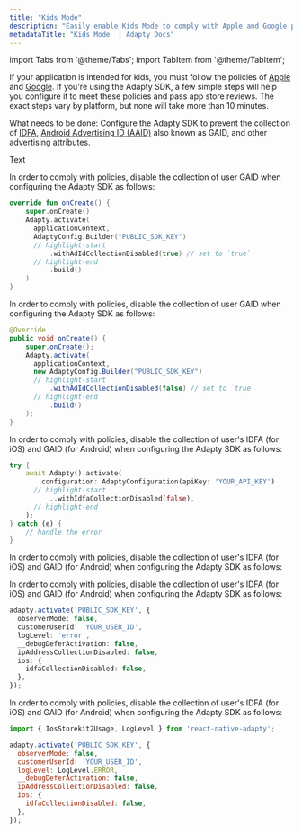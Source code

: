 ```yaml
---
title: "Kids Mode"
description: "Easily enable Kids Mode to comply with Apple and Google policies. No IDFA, GAID, or ad data collected."
metadataTitle: "Kids Mode  | Adapty Docs"
---
```

import Tabs from '@theme/Tabs'; 
import TabItem from '@theme/TabItem'; 

If your application is intended for kids, you must follow the policies of [Apple](https://developer.apple.com/app-store/kids-apps/) and [Google](https://support.google.com/googleplay/android-developer/answer/9893335). If you're using the Adapty SDK, a few simple steps will help you configure it to meet these policies and pass app store reviews. The exact steps vary by platform, but none will take more than 10 minutes.

What needs to be done: Configure the Adapty SDK to prevent the collection of [IDFA](https://en.wikipedia.org/wiki/Identifier_for_Advertisers),  [Android Advertising ID (AAID)](https://support.google.com/googleplay/android-developer/answer/6048248) also known as GAID, and other advertising attributes.

<Tabs groupId="kids-mode"> 

<TabItem value="Swift" label="Swift" default> 

Text 

</TabItem> 

<TabItem value="Kotlin" label="Kotlin" default>

In order to comply with policies, disable the collection of user GAID when configuring the Adapty SDK as follows: 

```kotlin showLineNumbers
override fun onCreate() {
    super.onCreate()
    Adapty.activate(
      applicationContext,
      AdaptyConfig.Builder("PUBLIC_SDK_KEY")
      // highlight-start
          .withAdIdCollectionDisabled(true) // set to `true`
      // highlight-end
          .build()
    )  
}
```

</TabItem>
<TabItem value="Java" label="Java" default>

In order to comply with policies, disable the collection of user GAID when configuring the Adapty SDK as follows: 

```java showLineNumbers
@Override
public void onCreate() {
    super.onCreate();
    Adapty.activate(
      applicationContext,
      new AdaptyConfig.Builder("PUBLIC_SDK_KEY")
      // highlight-start
          .withAdIdCollectionDisabled(false) // set to `true`
      // highlight-end
          .build()
    );
}
```

</TabItem> 

<TabItem value="Flutter" label="Flutter" default> 

In order to comply with policies, disable the collection of user's IDFA (for iOS) and GAID (for Android) when configuring the Adapty SDK as follows: 

```dart showLineNumbers title="Dart"
try {
    await Adapty().activate(
        configuration: AdaptyConfiguration(apiKey: 'YOUR_API_KEY')
      // highlight-start
          ..withIdfaCollectionDisabled(false),
      // highlight-end
    );
} catch (e) {
    // handle the error
}
```

</TabItem> 

<TabItem value="Unity" label="Unity" default> 

In order to comply with policies, disable the collection of user's IDFA (for iOS) and GAID (for Android) when configuring the Adapty SDK as follows: 

</TabItem>

<TabItem value="RN" label="React Native (TS)" default> 

In order to comply with policies, disable the collection of user's IDFA (for iOS) and GAID (for Android) when configuring the Adapty SDK as follows: 

```typescript showLineNumbers
adapty.activate('PUBLIC_SDK_KEY', {
  observerMode: false,
  customerUserId: 'YOUR_USER_ID',
  logLevel: 'error',
  __debugDeferActivation: false,
  ipAddressCollectionDisabled: false,
  ios: {
    idfaCollectionDisabled: false,
  },
});
```

</TabItem> 

<TabItem value="JavaScript" label="React Native (JS)" default>

In order to comply with policies, disable the collection of user's IDFA (for iOS) and GAID (for Android) when configuring the Adapty SDK as follows: 

```javascript showLineNumbers
import { IosStorekit2Usage, LogLevel } from 'react-native-adapty';

adapty.activate('PUBLIC_SDK_KEY', {
  observerMode: false,
  customerUserId: 'YOUR_USER_ID',
  logLevel: LogLevel.ERROR,
  __debugDeferActivation: false,
  ipAddressCollectionDisabled: false,
  ios: {
    idfaCollectionDisabled: false,
  },
});
```

</TabItem> 

</Tabs>

